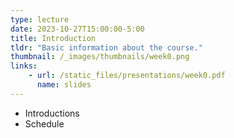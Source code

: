```yaml
---
type: lecture
date: 2023-10-27T15:00:00-5:00
title: Introduction
tldr: "Basic information about the course."
thumbnail: /_images/thumbnails/week0.png
links: 
    - url: /static_files/presentations/week0.pdf
      name: slides
---
```

- Introductions
- Schedule
